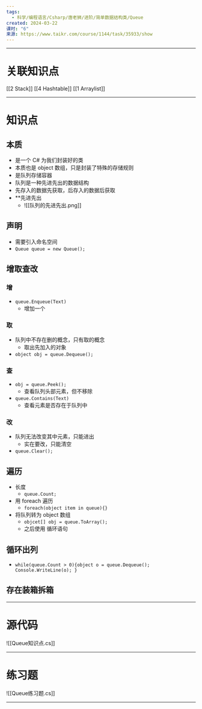 ```yaml
---
tags:
  - 科学/编程语言/Csharp/唐老狮/进阶/简单数据结构类/Queue
created: 2024-03-22
课时: "6"
来源: https://www.taikr.com/course/1144/task/35933/show
---
```


---
# 关联知识点

[[2 Stack]] [[4 Hashtable]] [[1 Arraylist]]

---
# 知识点

## 本质

- 是一个 C# 为我们封装好的类
- 本质也是 object 数组，只是封装了特殊的存储规则
- 是队列存储容器
- 队列是一种先进先出的数据结构
- 先存入的数据先获取，后存入的数据后获取
- **先进先出
	- ![[队列的先进先出.png]]
## 声明

- 需要引入命名空间
- `Queue queue = new Queue();`
## 增取查改

### 增

- `queue.Enqueue(Text)`
	- 增加一个
### 取

- 队列中不存在删的概念，只有取的概念
	- 取出先加入的对象
- `object obj = queue.Dequeue();`
### 查

- `obj = queue.Peek();`
	- 查看队列头部元素，但不移除
- `queue.Contains(Text)`
	- 查看元素是否存在于队列中
### 改

- 队列无法改变其中元素，只能进出
	- 实在要改，只能清空
- `queue.Clear();`
## 遍历

- 长度
	- `queue.Count;`
- 用 foreach 遍历
	- `foreach(object item in queue){}`
- 将队列转为 object 数组
	- `objcet[] obj = queue.ToArray();`
	- 之后使用 循环语句
## 循环出列

- `while(queue.Count > 0){object o = queue.Dequeue(); Console.WriteLine(o); }`

## 存在装箱拆箱

---
# 源代码

![[Queue知识点.cs]]

---
# 练习题

![[Queue练习题.cs]]

---


